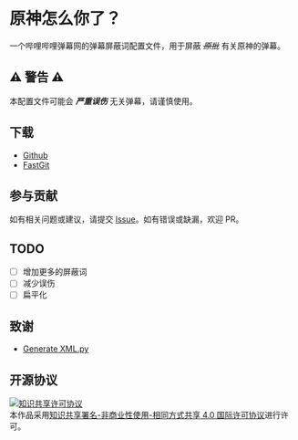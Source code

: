 <!--
 genshin-how-you (c) by savfile
 
 genshin-how-you is licensed under a
 Creative Commons Attribution-NonCommercial-ShareAlike 4.0 International License.
 
 You should have received a copy of the license along with this
 work. If not, see <http://creativecommons.org/licenses/by-nc-sa/4.0/>.
-->

# 原神怎么你了？

一个哔哩哔哩弹幕网的弹幕屏蔽词配置文件，用于屏蔽 _~~原批~~_ 有关原神的弹幕。

## :warning: **警告** :warning:

本配置文件可能会 _**严重误伤**_ 无关弹幕，请谨慎使用。

## 下载

- [Github](https://raw.githubusercontent.com/savfile/genshin-how-you/main/blacklist.xml)
- [FastGit](https://raw.fastgit.org/savfile/genshin-how-you/main/blacklist.xml)

## 参与贡献

如有相关问题或建议，请提交 [Issue](https://github.com/savfile/genshin-how-you/issues)。如有错误或缺漏，欢迎 PR。

## TODO

- [ ] 增加更多的屏蔽词
- [ ] 减少误伤
- [ ] 扁平化

## 致谢

- [Generate XML.py](https://github.com/Mark9804/bilibili-danmaku-regex/blob/master/Generate%20XML.py)

## 开源协议

<a rel="license" href="http://creativecommons.org/licenses/by-nc-sa/4.0/"><img alt="知识共享许可协议" style="border-width:0" src="https://i.creativecommons.org/l/by-nc-sa/4.0/88x31.png" /></a><br />本作品采用<a rel="license" href="http://creativecommons.org/licenses/by-nc-sa/4.0/">知识共享署名-非商业性使用-相同方式共享 4.0 国际许可协议</a>进行许可。

